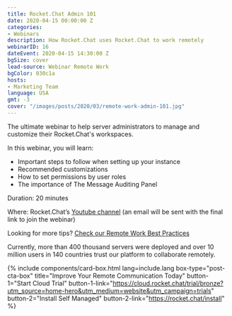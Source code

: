 ```yaml
---
title: Rocket.Chat Admin 101
date: 2020-04-15 00:00:00 Z
categories:
- Webinars
description: How Rocket.Chat uses Rocket.Chat to work remotely
webinarID: 16
dateEvent: 2020-04-15 14:30:00 Z
bgSize: cover
lead-source: Webinar Remote Work
bgColor: 030c1a
hosts:
- Marketing Team
language: USA
gmt: -3
cover: "/images/posts/2020/03/remote-work-admin-101.jpg"
---
```


The ultimate webinar to help server administrators to manage and customize their Rocket.Chat's workspaces.

In this webinar, you will learn:

- Important steps to follow when setting up your instance
- Recommended customizations
- How to set permissions by user roles
- The importance of The Message Auditing Panel

Duration: 20 minutes

Where: Rocket.Chat’s [Youtube channel](https://www.youtube.com/channel/UCin9nv7mUjoqrRiwrzS5UVQ) (an email will be sent with the final link to join the webinar)

Looking for more tips? [Check our Remote Work Best Practices ](https://rocket.chat/remote-work)

Currently, more than 400 thousand servers were deployed and over 10 million users in 140 countries trust our platform to collaborate remotely.

{% include components/card-box.html lang=include.lang box-type="post-cta-box" title="Improve Your Remote Communication Today" button-1="Start Cloud Trial" button-1-link="https://cloud.rocket.chat/trial/bronze?utm_source=home-hero&utm_medium=website&utm_campaign=trials" button-2="Install Self Managed" button-2-link="https://rocket.chat/install" %}
